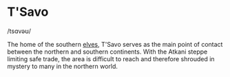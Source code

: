 # T'Savo
/tsɑvəʊ/

The home of the southern [elves](/species/sapient/elf), T'Savo serves as the main point of contact between the northern and southern continents. With the Atkani steppe limiting safe trade, the area is difficult to reach and therefore shrouded in mystery to many in the northern world.